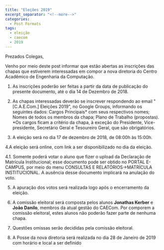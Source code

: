 ```yaml
---
title: "Eleções 2019"
excerpt_separator: "<!--more-->"
categories:
  - Post Formats
tags:
  - eleição
  - caecom
  - 2019
---
```


Prezados Colegas,

Venho por meio deste post informar que estão abertas as inscrições das chapas que estiverem interessadas em compor a nova diretoria do Centro Acadêmico de Engenharia da Computação.

1. As inscrições poderão ser feitas a partir da data de publicação do presente documento, até o dia 14 de Dezembro de 2018.

2. As chapas interessadas deverão se inscrever respondendo ao email "[C.A.E.Com.] Eleições 2019",  no Google Groups, informando os seguintes dados:
Cargos Principais* com seus respectivos nomes;
Nomes de todos os membros da chapa;
Plano de Trabalho (propostas).
*Os cargos ficam a critério da chapa, à exceção do Presidente, Vice-presidente, Secretário Geral e Tesoureiro Geral, que são obrigatórios.

3. A eleição será no dia 17 de dezembro de 2018, de 08:00h às 15:00h.
  
4.A eleição será online, com link a ser disponibilizado no dia da eleição.

4.1. Somente poderá votar o aluno que  fizer o upload da Declaração de Matrícula Institucional; esse documento pode ser obtido no PORTAL E-CAMPUS, por meio do menu CONSULTAS E RELATÓRIOS->MATRÍCULA INSTITUCIONAL. A ausência desse documento implicará na anulação do voto.

5. A apuração dos votos será realizada logo após o encerramento da eleição.

6. A comissão eleitoral será composta pelos alunos **Jonathas Kerber** e **João Danilo**, membros da atual gestão do CAECom. Por comporem a comissão eleitoral, estes alunos não poderão fazer parte de nenhuma chapa.

7. Questões omissas serão decididas pela comissão eleitoral.

8. A Posse da nova diretoria será realizada no dia 28 de Janeiro de 2019 com horário e local a ser definido
